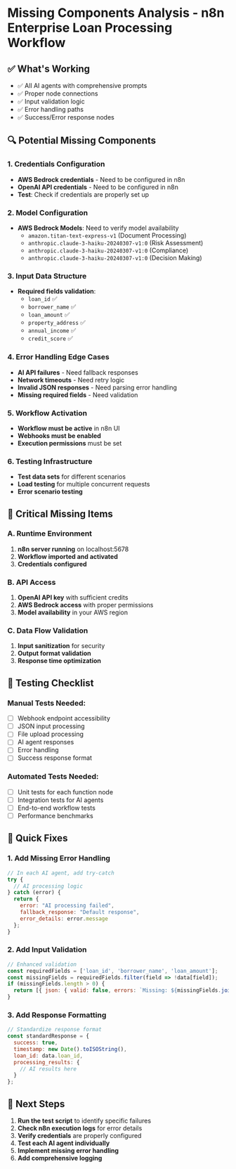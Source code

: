 # Missing Components Analysis - n8n Enterprise Loan Processing Workflow

## ✅ What's Working
- ✅ All AI agents with comprehensive prompts
- ✅ Proper node connections
- ✅ Input validation logic
- ✅ Error handling paths
- ✅ Success/Error response nodes

## 🔍 Potential Missing Components

### 1. **Credentials Configuration**
- **AWS Bedrock credentials** - Need to be configured in n8n
- **OpenAI API credentials** - Need to be configured in n8n
- **Test**: Check if credentials are properly set up

### 2. **Model Configuration**
- **AWS Bedrock Models**: Need to verify model availability
  - `amazon.titan-text-express-v1` (Document Processing)
  - `anthropic.claude-3-haiku-20240307-v1:0` (Risk Assessment)
  - `anthropic.claude-3-haiku-20240307-v1:0` (Compliance)
  - `anthropic.claude-3-haiku-20240307-v1:0` (Decision Making)

### 3. **Input Data Structure**
- **Required fields validation**:
  - `loan_id` ✅
  - `borrower_name` ✅
  - `loan_amount` ✅
  - `property_address` ✅
  - `annual_income` ✅
  - `credit_score` ✅

### 4. **Error Handling Edge Cases**
- **AI API failures** - Need fallback responses
- **Network timeouts** - Need retry logic
- **Invalid JSON responses** - Need parsing error handling
- **Missing required fields** - Need validation

### 5. **Workflow Activation**
- **Workflow must be active** in n8n UI
- **Webhooks must be enabled**
- **Execution permissions** must be set

### 6. **Testing Infrastructure**
- **Test data sets** for different scenarios
- **Load testing** for multiple concurrent requests
- **Error scenario testing**

## 🚨 Critical Missing Items

### A. **Runtime Environment**
1. **n8n server running** on localhost:5678
2. **Workflow imported and activated**
3. **Credentials configured**

### B. **API Access**
1. **OpenAI API key** with sufficient credits
2. **AWS Bedrock access** with proper permissions
3. **Model availability** in your AWS region

### C. **Data Flow Validation**
1. **Input sanitization** for security
2. **Output format validation**
3. **Response time optimization**

## 🧪 Testing Checklist

### Manual Tests Needed:
- [ ] Webhook endpoint accessibility
- [ ] JSON input processing
- [ ] File upload processing
- [ ] AI agent responses
- [ ] Error handling
- [ ] Success response format

### Automated Tests Needed:
- [ ] Unit tests for each function node
- [ ] Integration tests for AI agents
- [ ] End-to-end workflow tests
- [ ] Performance benchmarks

## 🔧 Quick Fixes

### 1. **Add Missing Error Handling**
```javascript
// In each AI agent, add try-catch
try {
  // AI processing logic
} catch (error) {
  return {
    error: "AI processing failed",
    fallback_response: "Default response",
    error_details: error.message
  };
}
```

### 2. **Add Input Validation**
```javascript
// Enhanced validation
const requiredFields = ['loan_id', 'borrower_name', 'loan_amount'];
const missingFields = requiredFields.filter(field => !data[field]);
if (missingFields.length > 0) {
  return [{ json: { valid: false, errors: `Missing: ${missingFields.join(', ')}` } }];
}
```

### 3. **Add Response Formatting**
```javascript
// Standardize response format
const standardResponse = {
  success: true,
  timestamp: new Date().toISOString(),
  loan_id: data.loan_id,
  processing_results: {
    // AI results here
  }
};
```

## 🎯 Next Steps

1. **Run the test script** to identify specific failures
2. **Check n8n execution logs** for error details
3. **Verify credentials** are properly configured
4. **Test each AI agent individually**
5. **Implement missing error handling**
6. **Add comprehensive logging**
